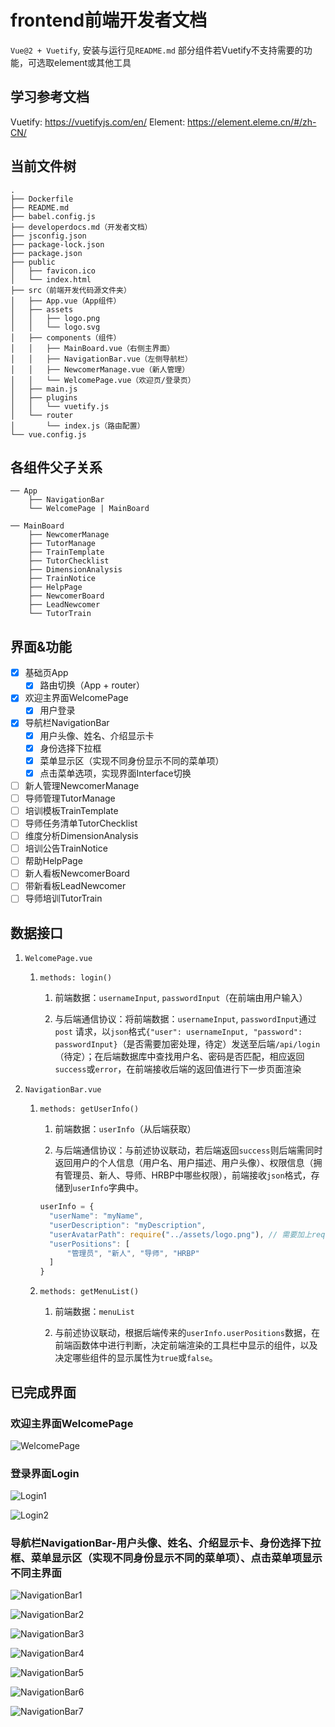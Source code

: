 # frontend前端开发者文档

`Vue@2 + Vuetify`, 安装与运行见`README.md`
部分组件若Vuetify不支持需要的功能，可选取element或其他工具

## 学习参考文档

Vuetify: https://vuetifyjs.com/en/
Element: https://element.eleme.cn/#/zh-CN/

## 当前文件树

```
.
├── Dockerfile
├── README.md
├── babel.config.js
├── developerdocs.md（开发者文档）
├── jsconfig.json
├── package-lock.json
├── package.json
├── public
│   ├── favicon.ico
│   └── index.html
├── src（前端开发代码源文件夹）
│   ├── App.vue（App组件）
│   ├── assets
│   │   ├── logo.png
│   │   └── logo.svg
│   ├── components（组件）
│   │   ├── MainBoard.vue（右侧主界面）
│   │   ├── NavigationBar.vue（左侧导航栏）
│   │   ├── NewcomerManage.vue（新人管理）
│   │   └── WelcomePage.vue（欢迎页/登录页）
│   ├── main.js
│   ├── plugins
│   │   └── vuetify.js
│   └── router
│       └── index.js（路由配置）
└── vue.config.js 
```

## 各组件父子关系

```
── App
    ├── NavigationBar
    └── WelcomePage | MainBoard

── MainBoard
    ├── NewcomerManage
    ├── TutorManage
    ├── TrainTemplate 
    ├── TutorChecklist
    ├── DimensionAnalysis
    ├── TrainNotice
    ├── HelpPage
    ├── NewcomerBoard
    ├── LeadNewcomer
    └── TutorTrain
```

## 界面&功能

- [x] 基础页App
  - [x] 路由切换（App + router）
- [x] 欢迎主界面WelcomePage
  - [x] 用户登录
- [x] 导航栏NavigationBar
  - [x] 用户头像、姓名、介绍显示卡
  - [x] 身份选择下拉框
  - [x] 菜单显示区（实现不同身份显示不同的菜单项）
  - [x] 点击菜单选项，实现界面Interface切换
- [ ] 新人管理NewcomerManage
- [ ] 导师管理TutorManage
- [ ] 培训模板TrainTemplate
- [ ] 导师任务清单TutorChecklist
- [ ] 维度分析DimensionAnalysis
- [ ] 培训公告TrainNotice
- [ ] 帮助HelpPage
- [ ] 新人看板NewcomerBoard
- [ ] 带新看板LeadNewcomer
- [ ] 导师培训TutorTrain

## 数据接口

1. `WelcomePage.vue`
   
   1. `methods: login()`
      
      1. 前端数据：`usernameInput`, `passwordInput`（在前端由用户输入）
      
      2. 与后端通信协议：将前端数据：`usernameInput`, `passwordInput`通过`post` 请求，以`json`格式`{"user": usernameInput, "password": passwordInput}`（是否需要加密处理，待定）发送至后端`/api/login`（待定）；在后端数据库中查找用户名、密码是否匹配，相应返回`success`或`error`，在前端接收后端的返回值进行下一步页面渲染

2. `NavigationBar.vue`
   
   1. `methods: getUserInfo()`
      
      1. 前端数据：`userInfo`（从后端获取）
      
      2. 与后端通信协议：与前述协议联动，若后端返回`success`则后端需同时返回用户的个人信息（用户名、用户描述、用户头像）、权限信息（拥有管理员、新人、导师、HRBP中哪些权限），前端接收`json`格式，存储到`userInfo`字典中。
      
      ```javascript
      userInfo = {
        "userName": "myName",
        "userDescription": "myDescription",
        "userAvatarPath": require("../assets/logo.png"), // 需要加上require字段
        "userPositions": [
            "管理员", "新人", "导师", "HRBP"
        ]
      }
      ```
   
   2. `methods: getMenuList()`
      
      1. 前端数据：`menuList`
      
      2. 与前述协议联动，根据后端传来的`userInfo.userPositions`数据，在前端函数体中进行判断，决定前端渲染的工具栏中显示的组件，以及决定哪些组件的显示属性为`true`或`false`。

## 已完成界面

### 欢迎主界面WelcomePage

![WelcomePage](pic/WelcomePage.PNG)

### 登录界面Login

![Login1](pic/Login1.PNG)

![Login2](pic/Login2.PNG)

### 导航栏NavigationBar-用户头像、姓名、介绍显示卡、身份选择下拉框、菜单显示区（实现不同身份显示不同的菜单项）、点击菜单项显示不同主界面

![NavigationBar1](pic/NavigationBar1.PNG)

![NavigationBar2](pic/NavigationBar2.PNG)

![NavigationBar3](pic/NavigationBar3.PNG)

![NavigationBar4](pic/NavigationBar4.PNG)

![NavigationBar5](pic/NavigationBar5.PNG)

![NavigationBar6](pic/NavigationBar6.PNG)

![NavigationBar7](pic/NavigationBar7.PNG)
